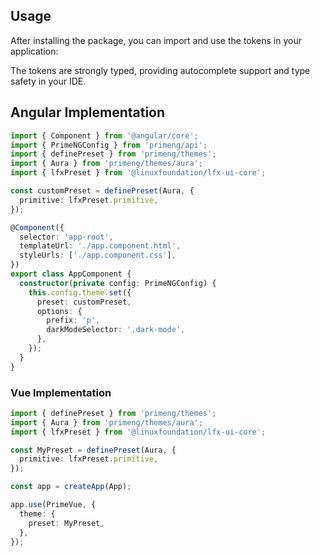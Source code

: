## Usage

After installing the package, you can import and use the tokens in your application:

The tokens are strongly typed, providing autocomplete support and type safety in your IDE.

## Angular Implementation

```typescript
import { Component } from '@angular/core';
import { PrimeNGConfig } from 'primeng/api';
import { definePreset } from 'primeng/themes';
import { Aura } from 'primeng/themes/aura';
import { lfxPreset } from '@linuxfoundation/lfx-ui-core';

const customPreset = definePreset(Aura, {
  primitive: lfxPreset.primitive,
});

@Component({
  selector: 'app-root',
  templateUrl: './app.component.html',
  styleUrls: ['./app.component.css'],
})
export class AppComponent {
  constructor(private config: PrimeNGConfig) {
    this.config.theme.set({
      preset: customPreset,
      options: {
        prefix: 'p',
        darkModeSelector: '.dark-mode',
      },
    });
  }
}
```

### Vue Implementation

```typescript
import { definePreset } from 'primeng/themes';
import { Aura } from 'primeng/themes/aura';
import { lfxPreset } from '@linuxfoundation/lfx-ui-core';

const MyPreset = definePreset(Aura, {
  primitive: lfxPreset.primitive,
});

const app = createApp(App);

app.use(PrimeVue, {
  theme: {
    preset: MyPreset,
  },
});
```
